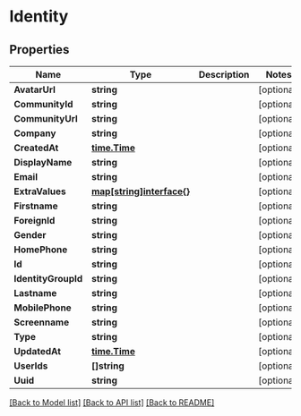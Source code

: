# Identity

## Properties

Name | Type | Description | Notes
------------ | ------------- | ------------- | -------------
**AvatarUrl** | **string** |  | [optional] 
**CommunityId** | **string** |  | [optional] 
**CommunityUrl** | **string** |  | [optional] 
**Company** | **string** |  | [optional] 
**CreatedAt** | [**time.Time**](time.Time.md) |  | [optional] 
**DisplayName** | **string** |  | [optional] 
**Email** | **string** |  | [optional] 
**ExtraValues** | [**map[string]interface{}**](.md) |  | [optional] 
**Firstname** | **string** |  | [optional] 
**ForeignId** | **string** |  | [optional] 
**Gender** | **string** |  | [optional] 
**HomePhone** | **string** |  | [optional] 
**Id** | **string** |  | [optional] 
**IdentityGroupId** | **string** |  | [optional] 
**Lastname** | **string** |  | [optional] 
**MobilePhone** | **string** |  | [optional] 
**Screenname** | **string** |  | [optional] 
**Type** | **string** |  | [optional] 
**UpdatedAt** | [**time.Time**](time.Time.md) |  | [optional] 
**UserIds** | **[]string** |  | [optional] 
**Uuid** | **string** |  | [optional] 

[[Back to Model list]](../README.md#documentation-for-models) [[Back to API list]](../README.md#documentation-for-api-endpoints) [[Back to README]](../README.md)


